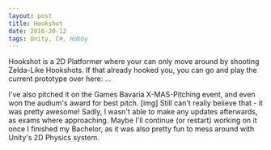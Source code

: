 ```yaml
---
layout: post
title: Hookshot
date: 2016-20-12
tags: Unity, C#, Hobby
---
```

Hookshot is a 2D Platformer where your can only move around by shooting Zelda-Like Hookshots. If that already hooked you, you can go and play the current prototype over here: ...

I've also pitched it on the Games Bavaria X-MAS-Pitching event, and even won the audium's award for best pitch. 
[img]
Still can't really believe that - it was pretty awesome!
Sadly, I wasn't able to make any updates afterwards, as exams where approaching. Maybe I'll continue (or restart) working on it once I finished my Bachelor, as it was also pretty fun to mess around with Unity's 2D Physics system.